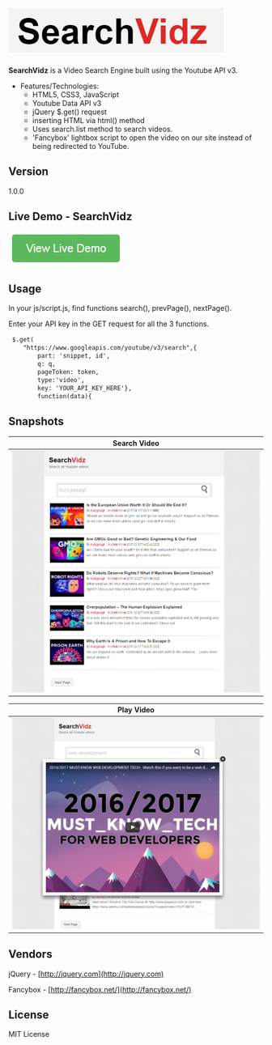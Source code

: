 # ![alt tag](https://github.com/Jyotsna-Singh/SearchVidz-YoutubeAPI/blob/master/img/logo.PNG)
**SearchVidz** is a Video Search Engine built using the Youtube API v3.

* Features/Technologies: 
  * HTML5, CSS3, JavaScript
  * Youtube Data API v3
  * jQuery $.get() request
  * inserting HTML via html() method
  * Uses search.list method to search videos.
  * 'Fancybox' lightbox script to open the video on our site instead of being redirected to YouTube.

## Version
1.0.0

## Live Demo - SearchVidz
 [![alt tag](https://github.com/Jyotsna-Singh/SearchVidz-YoutubeAPI/blob/master/img/green-button.PNG)](http://jyotsnasingh.com/projects/JavaScript/SeachVidz-YoutubeAPI/)
 
## Usage
  In your js/script.js, find functions search(), prevPage(), nextPage().  
  
  Enter your API key in the GET request for all the 3 functions.
  
   	 $.get(
		"https://www.googleapis.com/youtube/v3/search",{
			part: 'snippet, id',
			q: q,
			pageToken: token,
			type:'video',
			key: 'YOUR_API_KEY_HERE'},
			function(data){

## Snapshots
  
 **Search Video** | 
--- |
 ![alt text](https://github.com/Jyotsna-Singh/SearchVidz-YoutubeAPI/blob/master/img/search.PNG)   |
 
 **Play Video** | 
--- |
 ![alt text](https://github.com/Jyotsna-Singh/SearchVidz-YoutubeAPI/blob/master/img/video.PNG)   |

## Vendors
jQuery - [http://jquery.com](http://jquery.com) 

Fancybox - [http://fancybox.net/](http://fancybox.net/)


## License
MIT License
